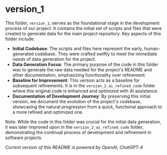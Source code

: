 # version_1

This folder, `version_1`, serves as the foundational stage in the development process of our project. It contains the initial set of scripts and files that were created to generate data for the main project repository. Key aspects of this folder include:

- **Initial Codebase**: The scripts and files here represent the early, human-generated codebase. They were crafted swiftly to meet the immediate needs of data generation for the project.
- **Data Generation Focus**: The primary purpose of the code in this folder was to generate the raw data needed for the project's README and other documentation, emphasizing functionality over refinement.
- **Baseline for Improvement**: This version acts as a baseline for subsequent refinements. It is in the `version_2_ai_refined_code` folder where this original code is enhanced and optimized with AI assistance.
- **Documentation of Development Journey**: By preserving this initial version, we document the evolution of the project's codebase, showcasing the natural progression from a quick, functional approach to a more refined and optimized one.

Note: While the code in this folder was crucial for the initial data generation, it was later improved upon in the `version_2_ai_refined_code` folder, demonstrating the continual process of development and refinement in software projects.


*Current version of this README is powered by OpenAI, ChatGPT-4*